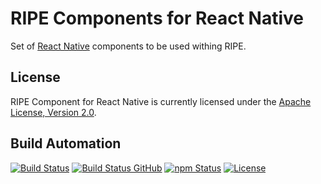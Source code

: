 # RIPE Components for React Native

Set of [React Native](https://facebook.github.io/react-native/) components to be used withing RIPE.

## License

RIPE Component for React Native is currently licensed under the [Apache License, Version 2.0](http://www.apache.org/licenses/).

## Build Automation

[![Build Status](https://app.travis-ci.com/ripe-tech/ripe-components-react-native.svg?branch=master)](https://travis-ci.com/github/ripe-tech/ripe-components-react-native)
[![Build Status GitHub](https://github.com/ripe-tech/ripe-components-react-native/workflows/Main%20Workflow/badge.svg)](https://github.com/ripe-tech/ripe-components-react-native/actions)
[![npm Status](https://img.shields.io/npm/v/ripe-components-react-native.svg)](https://www.npmjs.com/package/ripe-components-react-native)
[![License](https://img.shields.io/badge/license-Apache%202.0-blue.svg)](https://www.apache.org/licenses/)
